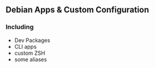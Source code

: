 ## Debian Apps & Custom Configuration
### Including
- Dev Packages
- CLI apps
- custom ZSH
- some aliases

